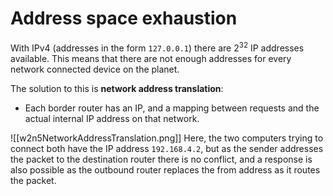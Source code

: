 # Address space exhaustion
With IPv4 (addresses in the form `127.0.0.1`) there are $2^{32}$ IP addresses available. This means that there are not enough addresses for every network connected device on the planet.

The solution to this is **network address translation**:
- Each border router has an IP, and a mapping between requests and the actual internal IP address on that network.

![[w2n5NetworkAddressTranslation.png]]
Here, the two computers trying to connect both have the IP address `192.168.4.2`, but as the sender addresses the packet to the destination router there is no conflict, and a response is also possible as the outbound router replaces the from address as it routes the packet.
